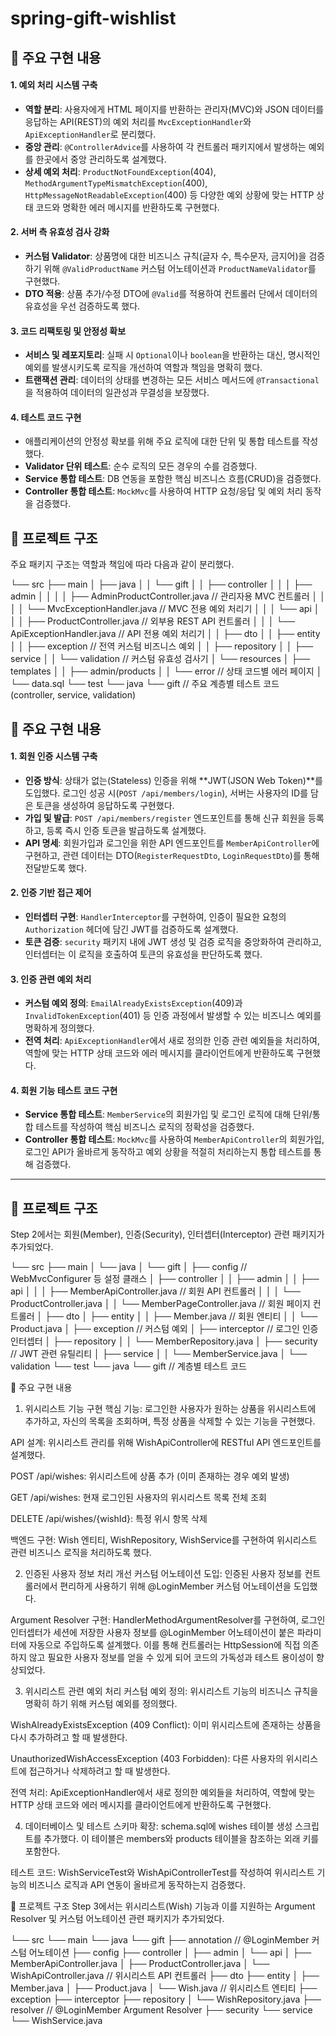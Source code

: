 # spring-gift-wishlist

## 🎁 주요 구현 내용

#### 1. 예외 처리 시스템 구축
- **역할 분리**: 사용자에게 HTML 페이지를 반환하는 관리자(MVC)와 JSON 데이터를 응답하는 API(REST)의 예외 처리를 `MvcExceptionHandler`와 `ApiExceptionHandler`로 분리했다.
- **중앙 관리**: `@ControllerAdvice`를 사용하여 각 컨트롤러 패키지에서 발생하는 예외를 한곳에서 중앙 관리하도록 설계했다.
- **상세 예외 처리**: `ProductNotFoundException`(404), `MethodArgumentTypeMismatchException`(400), `HttpMessageNotReadableException`(400) 등 다양한 예외 상황에 맞는 HTTP 상태 코드와 명확한 에러 메시지를 반환하도록 구현했다.

#### 2. 서버 측 유효성 검사 강화
- **커스텀 Validator**: 상품명에 대한 비즈니스 규칙(글자 수, 특수문자, 금지어)을 검증하기 위해 `@ValidProductName` 커스텀 어노테이션과 `ProductNameValidator`를 구현했다.
- **DTO 적용**: 상품 추가/수정 DTO에 `@Valid`를 적용하여 컨트롤러 단에서 데이터의 유효성을 우선 검증하도록 했다.

#### 3. 코드 리팩토링 및 안정성 확보
- **서비스 및 레포지토리**: 실패 시 `Optional`이나 `boolean`을 반환하는 대신, 명시적인 예외를 발생시키도록 로직을 개선하여 역할과 책임을 명확히 했다.
- **트랜잭션 관리**: 데이터의 상태를 변경하는 모든 서비스 메서드에 `@Transactional`을 적용하여 데이터의 일관성과 무결성을 보장했다.

#### 4. 테스트 코드 구현
- 애플리케이션의 안정성 확보를 위해 주요 로직에 대한 단위 및 통합 테스트를 작성했다.
- **Validator 단위 테스트**: 순수 로직의 모든 경우의 수를 검증했다.
- **Service 통합 테스트**: DB 연동을 포함한 핵심 비즈니스 흐름(CRUD)을 검증했다.
- **Controller 통합 테스트**: `MockMvc`를 사용하여 HTTP 요청/응답 및 예외 처리 동작을 검증했다.


## 📂 프로젝트 구조

주요 패키지 구조는 역할과 책임에 따라 다음과 같이 분리했다.


└── src
├── main
│   ├── java
│   │   └── gift
│   │       ├── controller
│   │       │   ├── admin
│   │       │   │   ├── AdminProductController.java  // 관리자용 MVC 컨트롤러
│   │       │   │   └── MvcExceptionHandler.java     // MVC 전용 예외 처리기
│   │       │   └── api
│   │       │       ├── ProductController.java       // 외부용 REST API 컨트롤러
│   │       │       └── ApiExceptionHandler.java     // API 전용 예외 처리기
│   │       ├── dto
│   │       ├── entity
│   │       ├── exception  // 전역 커스텀 비즈니스 예외
│   │       ├── repository
│   │       ├── service
│   │       └── validation // 커스텀 유효성 검사기
│   └── resources
│       ├── templates
│       │   ├── admin/products
│       │   └── error      // 상태 코드별 에러 페이지
│       └── data.sql
└── test
└── java
└── gift           // 주요 계층별 테스트 코드 (controller, service, validation)

## 🎁 주요 구현 내용

#### 1. 회원 인증 시스템 구축
- **인증 방식**: 상태가 없는(Stateless) 인증을 위해 **JWT(JSON Web Token)**를 도입했다. 로그인 성공 시(`POST /api/members/login`), 서버는 사용자의 ID를 담은 토큰을 생성하여 응답하도록 구현했다.
- **가입 및 발급**: `POST /api/members/register` 엔드포인트를 통해 신규 회원을 등록하고, 등록 즉시 인증 토큰을 발급하도록 설계했다.
- **API 명세**: 회원가입과 로그인을 위한 API 엔드포인트를 `MemberApiController`에 구현하고, 관련 데이터는 DTO(`RegisterRequestDto`, `LoginRequestDto`)를 통해 전달받도록 했다.

#### 2. 인증 기반 접근 제어
- **인터셉터 구현**: `HandlerInterceptor`를 구현하여, 인증이 필요한 요청의 `Authorization` 헤더에 담긴 JWT를 검증하도록 설계했다.
- **토큰 검증**: `security` 패키지 내에 JWT 생성 및 검증 로직을 중앙화하여 관리하고, 인터셉터는 이 로직을 호출하여 토큰의 유효성을 판단하도록 했다.

#### 3. 인증 관련 예외 처리
- **커스텀 예외 정의**: `EmailAlreadyExistsException`(409)과 `InvalidTokenException`(401) 등 인증 과정에서 발생할 수 있는 비즈니스 예외를 명확하게 정의했다.
- **전역 처리**: `ApiExceptionHandler`에서 새로 정의한 인증 관련 예외들을 처리하여, 역할에 맞는 HTTP 상태 코드와 에러 메시지를 클라이언트에게 반환하도록 구현했다.

#### 4. 회원 기능 테스트 코드 구현
- **Service 통합 테스트**: `MemberService`의 회원가입 및 로그인 로직에 대해 단위/통합 테스트를 작성하여 핵심 비즈니스 로직의 정확성을 검증했다.
- **Controller 통합 테스트**: `MockMvc`를 사용하여 `MemberApiController`의 회원가입, 로그인 API가 올바르게 동작하고 예외 상황을 적절히 처리하는지 통합 테스트를 통해 검증했다.
---

## 📂 프로젝트 구조

Step 2에서는 회원(Member), 인증(Security), 인터셉터(Interceptor) 관련 패키지가 추가되었다.

└── src
├── main
│   └── java
│       └── gift
│           ├── config       // WebMvcConfigurer 등 설정 클래스
│           ├── controller
│           │   ├── admin
│           │   ├── api
│           │   │   ├── MemberApiController.java // 회원 API 컨트롤러
│           │   │   └── ProductController.java
│           │   └── MemberPageController.java  // 회원 페이지 컨트롤러
│           ├── dto
│           ├── entity
│           │   ├── Member.java  // 회원 엔티티
│           │   └── Product.java
│           ├── exception    // 커스텀 예외
│           ├── interceptor  // 로그인 인증 인터셉터
│           ├── repository
│           │   └── MemberRepository.java
│           ├── security     // JWT 관련 유틸리티
│           ├── service
│           │   └── MemberService.java
│           └── validation
└── test
└── java
└── gift           // 계층별 테스트 코드


🎁 주요 구현 내용
1. 위시리스트 기능 구현
   핵심 기능: 로그인한 사용자가 원하는 상품을 위시리스트에 추가하고, 자신의 목록을 조회하며, 특정 상품을 삭제할 수 있는 기능을 구현했다.

API 설계: 위시리스트 관리를 위해 WishApiController에 RESTful API 엔드포인트를 설계했다.

POST /api/wishes: 위시리스트에 상품 추가 (이미 존재하는 경우 예외 발생)

GET /api/wishes: 현재 로그인된 사용자의 위시리스트 목록 전체 조회

DELETE /api/wishes/{wishId}: 특정 위시 항목 삭제

백엔드 구현: Wish 엔티티, WishRepository, WishService를 구현하여 위시리스트 관련 비즈니스 로직을 처리하도록 했다.

2. 인증된 사용자 정보 처리 개선
   커스텀 어노테이션 도입: 인증된 사용자 정보를 컨트롤러에서 편리하게 사용하기 위해 @LoginMember 커스텀 어노테이션을 도입했다.

Argument Resolver 구현: HandlerMethodArgumentResolver를 구현하여, 로그인 인터셉터가 세션에 저장한 사용자 정보를 @LoginMember 어노테이션이 붙은 파라미터에 자동으로 주입하도록 설계했다. 이를 통해 컨트롤러는 HttpSession에 직접 의존하지 않고 필요한 사용자 정보를 얻을 수 있게 되어 코드의 가독성과 테스트 용이성이 향상되었다.

3. 위시리스트 관련 예외 처리
   커스텀 예외 정의: 위시리스트 기능의 비즈니스 규칙을 명확히 하기 위해 커스텀 예외를 정의했다.

WishAlreadyExistsException (409 Conflict): 이미 위시리스트에 존재하는 상품을 다시 추가하려고 할 때 발생한다.

UnauthorizedWishAccessException (403 Forbidden): 다른 사용자의 위시리스트에 접근하거나 삭제하려고 할 때 발생한다.

전역 처리: ApiExceptionHandler에서 새로 정의한 예외들을 처리하여, 역할에 맞는 HTTP 상태 코드와 에러 메시지를 클라이언트에게 반환하도록 구현했다.

4. 데이터베이스 및 테스트
   스키마 확장: schema.sql에 wishes 테이블 생성 스크립트를 추가했다. 이 테이블은 members와 products 테이블을 참조하는 외래 키를 포함한다.

테스트 코드: WishServiceTest와 WishApiControllerTest를 작성하여 위시리스트 기능의 비즈니스 로직과 API 연동이 올바르게 동작하는지 검증했다.

📂 프로젝트 구조
Step 3에서는 위시리스트(Wish) 기능과 이를 지원하는 Argument Resolver 및 커스텀 어노테이션 관련 패키지가 추가되었다.

└── src
└── main
└── java
└── gift
├── annotation   // @LoginMember 커스텀 어노테이션
├── config
├── controller
│   ├── admin
│   └── api
│       ├── MemberApiController.java
│       ├── ProductController.java
│       └── WishApiController.java   // 위시리스트 API 컨트롤러
├── dto
├── entity
│   ├── Member.java
│   ├── Product.java
│   └── Wish.java      // 위시리스트 엔티티
├── exception
├── interceptor
├── repository
│   └── WishRepository.java
├── resolver     // @LoginMember Argument Resolver
├── security
└── service
└── WishService.java